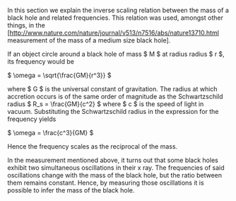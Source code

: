 In this section we explain the inverse scaling relation between the mass of a black hole and related frequencies. This relation was used, amongst other things, in the [http://www.nature.com/nature/journal/v513/n7516/abs/nature13710.html measurement of the mass of a medium size black hole].

If an object circle around a black hole of mass $ M $ at radius radius $ r $, its frequency would be

$ \omega = \sqrt{\frac{GM}{r^3}} $

where $ G $ is the universal constant of gravitation. The radius at which accretion occurs is of the same order of magnitude as the Schwartzschild radius $ R_s = \frac{GM}{c^2} $ where $ c $ is the speed of light in vacuum. Substituting the Schwartzschild radius in the expression for the frequency yields

$ \omega = \frac{c^3}{GM} $

Hence the frequency scales as the reciprocal of the mass.  

In the measurement mentioned above, it turns out that some black holes exhibit two simultaneous oscillations in their x ray. The frequencies of said oscillations change with the mass of the black hole, but the ratio between them remains constant. Hence, by measuring those oscillations it is possible to infer the mass of the black hole.
